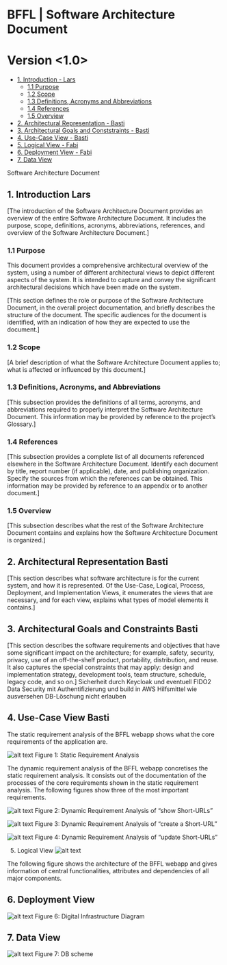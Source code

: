 BFFL | Software Architecture Document
======
Version <1.0>
======

- [1. Introduction - Lars](#1-introduction)
  * [1.1 Purpose](#11-purpose)
  * [1.2 Scope](#12-scope)
  * [1.3 Definitions, Acronyms and Abbreviations](#13-definitions--acronyms-and-abbreviations)
  * [1.4 References](#14-references)
  * [1.5 Overview](#15-overview)
- [2. Architectural Representation - Basti](#2-overall-description)
- [3. Architectural Goals and Conststraints - Basti](#3-specific-requirements)
- [4. Use-Case View - Basti](#4-supporting-information)
- [5. Logical View - Fabi](#5-supporting-information)
- [6. Deployment View - Fabi](#6-supporting-information)
- [7. Data View](#7-supporting-information)

 
Software Architecture Document 
## 1.	Introduction Lars
[The introduction of the Software Architecture Document provides an overview of the entire Software Architecture Document. It includes the purpose, scope, definitions, acronyms, abbreviations, references, and overview of the Software Architecture Document.]
### 1.1	Purpose
This document provides a comprehensive architectural overview of the system, using a number of different architectural views to depict different aspects of the system. It is intended to capture and convey the significant architectural decisions which have been made on the system.

[This section defines the role or purpose of the Software Architecture Document, in the overall project documentation, and briefly describes the structure of the document. The specific audiences for the document is identified, with an indication of how they are expected to use the document.]
### 1.2	Scope
[A brief description of what the Software Architecture Document applies to; what is affected or influenced by this document.]
### 1.3	Definitions, Acronyms, and Abbreviations
[This subsection provides the definitions of all terms, acronyms, and abbreviations required to properly interpret the Software Architecture Document.  This information may be provided by reference to the project’s Glossary.]
### 1.4	References
[This subsection provides a complete list of all documents referenced elsewhere in the Software Architecture Document. Identify each document by title, report number (if applicable), date, and publishing organization. Specify the sources from which the references can be obtained. This information may be provided by reference to an appendix or to another document.]
### 1.5	Overview
[This subsection describes what the rest of the Software Architecture Document contains and explains how the Software Architecture Document is organized.]
## 2.	Architectural Representation Basti

[This section describes what software architecture is for the current system, and how it is represented. Of the Use-Case, Logical, Process, Deployment, and Implementation Views, it enumerates the views that are necessary, and for each view, explains what types of model elements it contains.]
## 3.	Architectural Goals and Constraints Basti
[This section describes the software requirements and objectives that have some significant impact on the architecture; for example, safety, security, privacy, use of an off-the-shelf product, portability, distribution, and reuse. It also captures the special constraints that may apply: design and implementation strategy, development tools, team structure, schedule, legacy code, and so on.]
Sicherheit durch Keycloak und eventuell FIDO2
Data Security mit Authentifizierung und build in AWS Hilfsmittel wie ausversehen DB-Löschung nicht erlauben
## 4.	Use-Case View Basti
The static requirement analysis of the BFFL webapp shows what the core requirements of the application are.

 ![alt text](./Pictures/Static%20Requirement%20Analysis.png?raw=true)
Figure 1: Static Requirement Analysis

The dynamic requirement analysis of the BFFL webapp concretises the static requirement analysis. It consists out of the documentation of the processes of the core requirements shown in the static requirement analysis. The following figures show three of the most important requirements.

 ![alt text](./Pictures/Dynamic%20Requirement%20Analysis%20of%20show%20Short-URLs.png?raw=true)
Figure 2: Dynamic Requirement Analysis of “show Short-URLs”

![alt text](./Pictures/Dynamic%20Requirement%20Analysis%20of%20create%20Short-URL.pngg?raw=true)
Figure 3: Dynamic Requirement Analysis of “create a Short-URL”

 ![alt text](./Pictures/Dynamic%20Requirement%20Analysis%20of%20update%20Short-URLs.png?raw=true)
Figure 4: Dynamic Requirement Analysis of “update Short-URLs”

5.	Logical View
![alt text](./Pictures/Logical%20View.png?raw=true)

The following figure shows the architecture of the BFFL webapp and gives information of central functionalities, attributes and dependencies of all major components.

## 6.	Deployment View
 ![alt text](./Pictures/Digital%20Infrastructure%20Diagram.png?raw=true)
Figure 6: Digital Infrastructure Diagram
## 7.	Data View
 ![alt text](./Pictures/DB%20Schema.png?raw=true)
Figure 7: DB scheme
